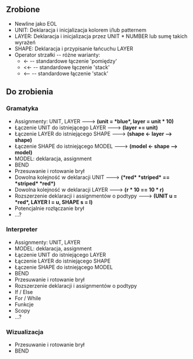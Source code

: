 ## Zrobione

- Newline jako EOL
- UNIT: Deklaracja i inicjalizacja kolorem i/lub patternem
- LAYER: Deklaracja i inicjalizacja przez UNIT \* NUMBER lub sumę takich wyrażeń
- SHAPE: Deklaracja i przypisanie łańcuchu LAYER
- Operator strzałki -- różne warianty:
  - <- -- standardowe łączenie 'pomiędzy'
  - <<- -- standardowe łączenie 'stack'
  - <-- -- standardowe łączenie 'stack'

## Do zrobienia

### Gramatyka

- Assignmenty: UNIT, LAYER ---> **(unit = \*blue\*, layer = unit \* 10)**
- Łączenie UNIT do istniejącego LAYER ---> **(layer += unit)**
- Łączenie LAYER do istniejącego SHAPE ---> **(shape <- layer --> shape)**
- Łączenie SHAPE do istniejącego MODEL ---> **(model <- shape --> model)**
- MODEL: deklaracja, assignment
- BEND
- Przesuwanie i rotowanie brył
- Dowolna kolejność w deklaracji UNIT ---> **(\*red\* \*striped\* == \*striped\* \*red\*)**
- Dowolna kolejność w deklaracji LAYER ---> **(r \* 10 == 10 \* r)**
- Rozszerzenie deklaracji i assignmentów o podtypy ---> **(UNIT u = \*red\*, LAYER l = u, SHAPE s = l)**
- Potencjalnie rozłączanie brył
- ...?

### Interpreter

- Assignmenty: UNIT, LAYER
- MODEL: deklaracja, assignment
- Łączenie UNIT do istniejącego LAYER
- Łączenie LAYER do istniejącego SHAPE
- Łączenie SHAPE do istniejącego MODEL
- BEND
- Przesuwanie i rotowanie brył
- Rozszerzenie deklaracji i assignmentów o podtypy
- If / Else
- For / While
- Funkcje
- Scopy
- ...?

### Wizualizacja

- Przesuwanie i rotowanie brył
- BEND
